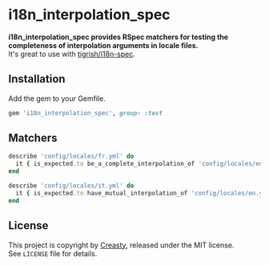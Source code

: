 i18n_interpolation_spec
=======================

**i18n_interpolation_spec provides RSpec matchers for testing the completeness of interpolation arguments in locale files.**  
It's great to use with [tigrish/i18n-spec](https://github.com/tigrish/i18n-spec).


Installation
------------

Add the gem to your Gemfile.

```ruby
gem 'i18n_interpolation_spec', group: :test
```


Matchers
--------

```ruby
describe 'config/locales/fr.yml' do
  it { is_expected.to be_a_complete_interpolation_of 'config/locales/en.yml' }
end

describe 'config/locales/it.yml' do
  it { is_expected.to have_mutual_interpolation_of 'config/locales/en.yml' }
end
```


License
-------

This project is copyright by [Creasty](http://creasty.com), released under the MIT license.  
See `LICENSE` file for details.
